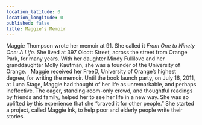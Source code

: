 ```yaml
---
location_latitude: 0
location_longitude: 0
published: false
title: Maggie's Memoir
---
```

Maggie Thompson wrote her memoir at 91.  She called it _From One to Ninety One: A Life_.  She lived at 397 Olcott Street, across the street from Orange Park, for many years. With her daughter Mindy Fullilove and her granddaughter Molly Kaufman, she was a founder of the University of Orange.  
Maggie received her FreeD, University of Orange’s highest degree, for writing the memoir.  Until the book launch party, on July 16, 2011, at Luna Stage, Maggie had thought of her life as unremarkable, and perhaps ineffective.  The eager, standing-room-only crowd, and thoughtful readings by friends and family, helped her to see her life in a new way.  She was so uplifted by this experience that she “craved it for other people.”  She started a project, called Maggie Ink, to help poor and elderly people write their stories.


